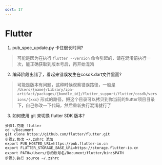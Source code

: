 ```yaml
---
sort: 17
---
```


# Flutter

1. pub_spec_update.py 卡住很长时间?
> 可能是因为在执行 `flutter --version` 命令引起的，请在混淆前执行一次，能正确获取到版本号后，再开始混淆
>

2. 编译阶段出错了，看起来错误发生在cosdk.dart文件里面?
> 可能是版本有问题，这种时候观察错误路径，一般是 `/Users/{name}/Library/ipa-artifact/packages/{bundle_id}/flutter_support/flutter/cosdk/versions/{xxx}` 形式的路径，把这个目录可以拷贝到你当前的flutter项目目录下，自己修改一下代码，然后重新执行混淆就行了
>

3. 如何使用 git 来切换 flutter SDK 版本?
>
```
步骤1.克隆 flutter
cd ~/Document
git clone https://github.com/flutter/flutter.git
步骤2.修改 ~/.zshrc 添加
export PUB_HOSTED_URL=https://pub.flutter-io.cn
export FLUTTER_STORAGE_BASE_URL=https://storage.flutter-io.cn
export PATH=/Users/你的账号名/Document/flutter/bin:$PATH
步骤3.执行 source ~/.zshrc
```